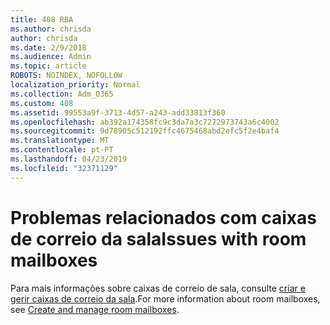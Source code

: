 ```yaml
---
title: 408 RBA
ms.author: chrisda
author: chrisda
ms.date: 2/9/2018
ms.audience: Admin
ms.topic: article
ROBOTS: NOINDEX, NOFOLLOW
localization_priority: Normal
ms.collection: Adm_O365
ms.custom: 408
ms.assetid: 99553a9f-3713-4d57-a243-add33813f360
ms.openlocfilehash: ab392a174358fc9c3da7a3c7272973743a6c4002
ms.sourcegitcommit: 9d78905c512192ffc4675468abd2efc5f2e4baf4
ms.translationtype: MT
ms.contentlocale: pt-PT
ms.lasthandoff: 04/23/2019
ms.locfileid: "32371129"
---
```

# <a name="issues-with-room-mailboxes"></a><span data-ttu-id="c7da5-102">Problemas relacionados com caixas de correio da sala</span><span class="sxs-lookup"><span data-stu-id="c7da5-102">Issues with room mailboxes</span></span>

<span data-ttu-id="c7da5-103">Para mais informações sobre caixas de correio de sala, consulte [criar e gerir caixas de correio da sala](https://go.microsoft.com/fwlink/p/?linkid=717533).</span><span class="sxs-lookup"><span data-stu-id="c7da5-103">For more information about room mailboxes, see [Create and manage room mailboxes](https://go.microsoft.com/fwlink/p/?linkid=717533).</span></span>
